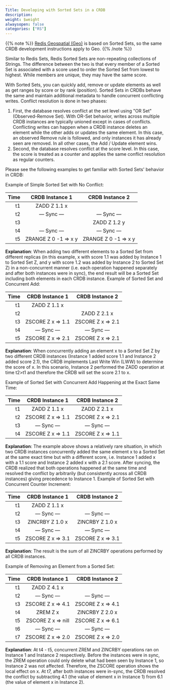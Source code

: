 ```yaml
---
Title: Developing with Sorted Sets in a CRDB
description:
weight: $weight
alwaysopen: false
categories: ["RS"]
---
```

{{% note %}}
[Redis Geospatial (Geo)](https://redis.io/commands/GEOADD) is based on Sorted Sets, so the same CRDB development instructions apply to Geo.
{{% /note %}}

Similar to Redis Sets, Redis Sorted Sets are non-repeating collections
of Strings. The difference between the two is that every member of a
Sorted Set is associated with a score used to order the Sorted Set from
lowest to highest. While members are unique, they may have the same
score.

With Sorted Sets, you can quickly add, remove or update elements as
well as get ranges by score or by rank (position). Sorted Sets in CRDBs
behave the same and maintain additional metadata to handle concurrent
conflicting writes. Conflict resolution is done in two
phases:

1. First, the database resolves conflict at the set level using "OR
    Set" (Observed-Remove Set). With OR-Set behavior, writes across
    multiple CRDB instances are typically unioned except in cases of
    conflicts. Conflicting writes can happen when a CRDB instance
    deletes an element while the other adds or updates the same element.
    In this case, an observed Remove rule is followed, and only
    instances it has already seen are removed. In all other cases, the
    Add / Update element wins.
1. Second, the database resolves conflict at the score level. In this
    case, the score is treated as a counter and applies the same
    conflict resolution as regular counters.

Please see the following examples to get familiar with Sorted Sets'
behavior in CRDB:

Example of Simple Sorted Set with No
Conflict:

|  **Time** | **CRDB Instance 1** | **CRDB Instance 2** |
|  ------: | :------: | :------: |
|  t1 | ZADD Z 1.1 x |  |
|  t2 | — Sync — | — Sync — |
|  t3 |  | ZADD Z 1.2 y |
|  t4 | — Sync — | — Sync — |
|  t5 | ZRANGE Z 0 -1 => x y | ZRANGE Z 0 -1 => x y |

**Explanation**:
When adding two different elements to a Sorted Set from different
replicas (in this example, x with score 1.1 was added by Instance 1 to
Sorted Set Z, and y with score 1.2 was added by Instance 2 to Sorted Set
Z) in a non-concurrent manner (i.e. each operation happened separately
and after both instances were in sync), the end result will be a Sorted
Set including both elements in each CRDB instance.
Example of Sorted Set and Concurrent
Add:

|  **Time** | **CRDB Instance 1** | **CRDB Instance 2** |
|  ------: | :------: | :------: |
|  t1 | ZADD Z 1.1 x |  |
|  t2 |  | ZADD Z 2.1 x |
|  t3 | ZSCORE Z x => 1.1 | ZSCORE Z x => 2.1 |
|  t4 | — Sync — | — Sync — |
|  t5 | ZSCORE Z x => 2.1 | ZSCORE Z x => 2.1 |

**Explanation**:
When concurrently adding an element x to a Sorted Set Z by two different
CRDB instances (Instance 1 added score 1.1 and Instance 2 added score
2.1), the CRDB implements Last Write Win (LWW) to determine the score of
x. In this scenario, Instance 2 performed the ZADD operation at time
t2\>t1 and therefore the CRDB will set the score 2.1 to
x.

Example of Sorted Set with Concurrent Add Happening at the Exact Same
Time:

|  **Time** | **CRDB Instance 1** | **CRDB Instance 2** |
|  ------: | :------: | :------: |
|  t1 | ZADD Z 1.1 x | ZADD Z 2.1 x |
|  t2 | ZSCORE Z x => 1.1 | ZSCORE Z x => 2.1 |
|  t3 | — Sync — | — Sync — |
|  t4 | ZSCORE Z x => 1.1 | ZSCORE Z x => 1.1 |

**Explanation**:
The example above shows a relatively rare situation, in which two CRDB
instances concurrently added the same element x to a Sorted Set at the
same exact time but with a different score, i.e. Instance 1 added x with
a 1.1 score and Instance 2 added x with a 2.1 score. After syncing, the
CRDB realized that both operations happened at the same time and
resolved the conflict by arbitrarily (but consistently across all CRDB
instances) giving precedence to Instance 1.
Example of Sorted Set with Concurrent Counter
Increment:

|  **Time** | **CRDB Instance 1** | **CRDB Instance 2** |
|  ------: | :------: | :------: |
|  t1 | ZADD Z 1.1 x |  |
|  t2 | — Sync — | — Sync — |
|  t3 | ZINCRBY Z 1.0 x | ZINCRBY Z 1.0 x |
|  t4 | — Sync — | — Sync — |
|  t5 | ZSCORE Z x => 3.1 | ZSCORE Z x => 3.1 |

**Explanation**:
The result is the sum of all
ZINCRBY
operations performed by all CRDB instances.

Example of Removing an Element from a Sorted
Set:

|  **Time** | **CRDB Instance 1** | **CRDB Instance 2** |
|  ------: | :------: | :------: |
|  t1 | ZADD Z 4.1 x |  |
|  t2 | — Sync — | — Sync — |
|  t3 | ZSCORE Z x => 4.1 | ZSCORE Z x => 4.1 |
|  t4 | ZREM Z x | ZINCRBY Z 2.0 x |
|  t5 | ZSCORE Z x => nill | ZSCORE Z x => 6.1 |
|  t6 | — Sync — | — Sync — |
|  t7 | ZSCORE Z x => 2.0 | ZSCORE Z x => 2.0 |

**Explanation**:
At t4 - t5, concurrent ZREM and ZINCRBY operations ran on Instance 1
and Instance 2 respectively. Before the instances were in sync, the ZREM
operation could only delete what had been seen by Instance 1, so
Instance 2 was not affected. Therefore, the ZSCORE operation shows the
local effect on x. At t7, after both instances were in-sync, the CRDB
resolved the conflict by subtracting 4.1 (the value of element x in
Instance 1) from 6.1 (the value of element x in Instance 2).
